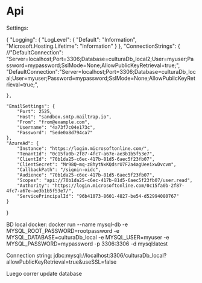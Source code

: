 # Api

Settings:

{
    "Logging": {
        "LogLevel": {
            "Default": "Information",
            "Microsoft.Hosting.Lifetime": "Information"
        }
    },
    "ConnectionStrings": {
        //"DefaultConnection": "Server=localhost;Port=3306;Database=culturaDb_local2;User=myuser;Password=mypassword;SslMode=None;AllowPublicKeyRetrieval=true;",
        "DefaultConnection":"Server=localhost;Port=3306;Database=culturaDb_local;User=myuser;Password=mypassword;SslMode=None;AllowPublicKeyRetrieval=true;",

    },

    "EmailSettings": {
        "Port": 2525,
        "Host": "sandbox.smtp.mailtrap.io",
        "From": "from@example.com",
        "Username": "4a73f7c04e173c",
        "Password": "5ede0a8d794ca7"
    },
    "AzureAd": {
        "Instance": "https://login.microsoftonline.com/",
        "TenantId": "0c15fa0b-2f87-4fc7-a67e-ae3b1b5f53e7",
        "ClientId": "70b1da25-c6ec-417b-81d5-6aec5f23fb07",
        "ClientSecret": "Mr98Q~mq-z8hytNxKQdsrU7F2a4agUeeixwDvcvm",
        "CallbackPath": "/signin-oidc",
        "Audience": "70b1da25-c6ec-417b-81d5-6aec5f23fb07",
        "Scopes": "api://70b1da25-c6ec-417b-81d5-6aec5f23fb07/user.read",
        "Authority": "https://login.microsoftonline.com/0c15fa0b-2f87-4fc7-a67e-ae3b1b5f53e7/",
        "ServicePrincipalId": "96b41073-8601-4827-be54-d52994080767"
    }
}




BD local docker: docker run --name mysql-db -e MYSQL_ROOT_PASSWORD=rootpassword -e MYSQL_DATABASE=culturaDb_local -e MYSQL_USER=myuser -e MYSQL_PASSWORD=mypassword -p 3306:3306 -d mysql:latest


Connection string: jdbc:mysql://localhost:3306/culturaDb_local?allowPublicKeyRetrieval=true&useSSL=false

Luego correr update database
